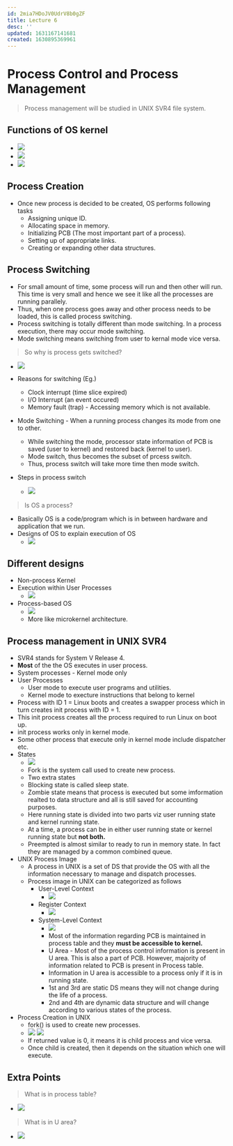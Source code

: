 ```yaml
---
id: 2mia7HDoJV0UdrV8b0gZF
title: Lecture 6
desc: ''
updated: 1631167141681
created: 1630895369961
---
```


# Process Control and Process Management

> Process management will be studied in UNIX SVR4 file system.

## Functions of OS kernel
* ![](/assets/images/2021-09-06-08-10-29.png)
* ![](/assets/images/2021-09-06-08-13-17.png)
* ![](/assets/images/2021-09-06-08-13-59.png)

## Process Creation
* Once new process is decided to be created, OS performs following tasks
    * Assigning unique ID.
    * Allocating space in memory.
    * Initializing PCB (The most important part of a process).
    * Setting up of appropriate links.
    * Creating or expanding other data structures.

## Process Switching
* For small amount of time, some process will run and then other will run. This time is very small and hence we see it like all the processes are running parallely.
* Thus, when one process goes away and other process needs to be loaded, this is called process switching.
* Process switching is totally different than mode switching. In a process execution, there may occur mode switching. 
* Mode switching means switching from user to kernal mode vice versa.

> So why is process gets switched?
* ![](/assets/images/2021-09-06-08-23-14.png)

* Reasons for switching (Eg.)
    * Clock interrupt (time slice expired)
    * I/O Interrupt (an event occured)
    * Memory fault (trap) - Accessing memory which is not available.

* Mode Switching - When a running process changes its mode from one to other.
    * While switching the mode, processor state information of PCB is saved (user to kernel) and restored back (kernel to user).
    * Mode switch, thus becomes the subset of prcess switch.
    * Thus, process switch will take more time then mode switch.
* Steps in process switch
    * ![](/assets/images/2021-09-06-08-28-44.png)

> Is OS a process?
* Basically OS is a code/program which is in between hardware and application that we run.
* Designs of OS to explain execution of OS
    * ![](/assets/images/2021-09-06-08-33-06.png)

## Different designs
* Non-process Kernel
* Execution within User Processes
    * ![](/assets/images/2021-09-06-08-36-42.png)
* Process-based OS
    * ![](/assets/images/2021-09-06-08-37-48.png)
    * More like microkernel architecture.

## Process management in UNIX SVR4
* SVR4 stands for System V Release 4.
* **Most** of the the OS executes in user process.
* System processes - Kernel mode only
* User Processes
    * User mode to execute user programs and utilities.
    * Kernel mode to execture instructions that belong to kernel
* Process with ID 1 = Linux boots and creates a swapper process which in turn creates init process with ID = 1.
* This init process creates all the process required to run Linux on boot up.
* init process works only in kernel mode.
* Some other process that execute only in kernel mode include dispatcher etc.
* States
    * ![](/assets/images/2021-09-06-08-47-29.png)
    * Fork is the system call used to create new process.
    * Two extra states
    * Blocking state is called sleep state.
    * Zombie state means that process is executed but some imformation realted to data structure and all is still saved for accounting purposes.
    * Here running state is divided into two parts viz user running state and kernel running state.
    * At a time, a process can be in either user running state or kernel running state but **not both.**
    * Preempted is almost similar to ready to run in memory state. In fact they are managed by a common combined queue.
* UNIX Process Image
    * A process in UNIX is a set of DS that provide the OS with all the information necessary to manage and dispatch processes.
    * Process image in UNIX can be categorized as follows
        * User-Level Context
            * ![](/assets/images/2021-09-09-11-14-50.png)
        * Register Context
            * ![](/assets/images/2021-09-09-11-15-08.png)
        * System-Level Context
            * ![](/assets/images/2021-09-09-11-15-54.png)
            * Most of the information regarding PCB is maintained in process table and they **must be accessible to kernel.**
            * U Area - Most of the process control information is present in U area. This is also a part of PCB. However, majority of information related to PCB is present in Process table.
            * Information in U area is accessible to a process only if it is in running state.
            * 1st and 3rd are static DS means they will not change during the life of a process.
            * 2nd and 4th are dynamic data structure and will change according to various states of the process.
* Process Creation in UNIX
    * fork() is used to create new processes.
    * ![](/assets/images/2021-09-09-11-26-30.png)
    ![](/assets/images/2021-09-09-11-27-38.png)
    * If returned value is 0, it means it is child process and vice versa.
    * Once child is created, then it depends on the situation which one will execute.
            
## Extra Points
> What is in process table?
* ![](/assets/images/2021-09-09-11-22-44.png)

> What is in U area?
* ![](/assets/images/2021-09-09-11-23-18.png)
